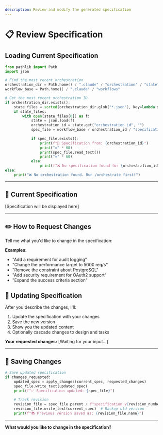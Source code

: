 ```yaml
---
description: Review and modify the generated specification
---
```


# 📋 Review Specification

## Loading Current Specification

```python
from pathlib import Path
import json

# Find the most recent orchestration
orchestration_dir = Path.home() / ".claude" / "orchestration" / "state"
workflow_base = Path.home() / ".claude" / "workflows"

# Get the most recent orchestration ID
if orchestration_dir.exists():
    state_files = sorted(orchestration_dir.glob("*.json"), key=lambda x: x.stat().st_mtime, reverse=True)
    if state_files:
        with open(state_files[0]) as f:
            state = json.load(f)
            orchestration_id = state.get("orchestration_id", "")
            spec_file = workflow_base / orchestration_id / "specification.md"
            
            if spec_file.exists():
                print(f"📄 Specification from: {orchestration_id}")
                print("=" * 60)
                print(spec_file.read_text())
                print("=" * 60)
            else:
                print(f"❌ No specification found for {orchestration_id}")
else:
    print("❌ No orchestration found. Run /orchestrate first!")
```

---

## 📝 Current Specification

[Specification will be displayed here]

---

## ✏️ How to Request Changes

Tell me what you'd like to change in the specification:

**Examples:**
- "Add a requirement for audit logging"
- "Change the performance target to 5000 req/s"
- "Remove the constraint about PostgreSQL"
- "Add security requirement for OAuth2 support"
- "Expand the success criteria section"

## 🔄 Updating Specification

After you describe the changes, I'll:
1. Update the specification with your changes
2. Save the new version
3. Show you the updated content
4. Optionally cascade changes to design and tasks

**Your requested changes:**
[Waiting for your input...]

---

## 💾 Saving Changes

```python
# Save updated specification
if changes_requested:
    updated_spec = apply_changes(current_spec, requested_changes)
    spec_file.write_text(updated_spec)
    print(f"✅ Specification updated: {spec_file}")
    
    # Track revision
    revision_file = spec_file.parent / f"specification_v{revision_number}.md"
    revision_file.write_text(current_spec)  # Backup old version
    print(f"📚 Previous version saved as: {revision_file.name}")
```

---

**What would you like to change in the specification?**
